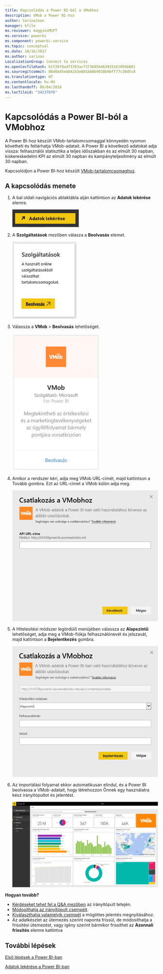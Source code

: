 ```yaml
---
title: Kapcsolódás a Power BI-ból a VMobhoz
description: VMob a Power BI-hoz
author: SarinaJoan
manager: kfile
ms.reviewer: maggiesMSFT
ms.service: powerbi
ms.component: powerbi-service
ms.topic: conceptual
ms.date: 10/16/2017
ms.author: sarinas
LocalizationGroup: Connect to services
ms.openlocfilehash: b1f2970ad73783acf3736856463915161056b801
ms.sourcegitcommit: 80d6b45eb84243e801b60b9038b9bff77c30d5c8
ms.translationtype: HT
ms.contentlocale: hu-HU
ms.lasthandoff: 06/04/2018
ms.locfileid: "34237876"
---
```

# <a name="connect-to-vmob-with-power-bi"></a>Kapcsolódás a Power BI-ból a VMobhoz
A Power BI-hoz készült VMob-tartalomcsomaggal könnyedén nyomon követheti és feltárhatja VMob-adatait. A Power BI a következő adatokat adja vissza: felhasználói statisztika a teljes időszakban és az elmúlt 30 napban, kiskereskedelmi KPI az elmúlt 30 napban és kampányteljesítmény az elmúlt 30 napban.

Kapcsolódjon a Power BI-hoz készült [VMob-tartalomcsomaghoz](https://app.powerbi.com/getdata/services/vmob).

## <a name="how-to-connect"></a>A kapcsolódás menete
1. A bal oldali navigációs ablaktábla alján kattintson az **Adatok lekérése** elemre.
   
    ![](media/service-connect-to-vmob/getdata.png)
2. A **Szolgáltatások** mezőben válasza a **Beolvasás** elemet.
   
   ![](media/service-connect-to-vmob/services.png)
3. Válassza a **VMob** \> **Beolvasás** lehetőséget.
   
   ![](media/service-connect-to-vmob/vmob.png)
4. Amikor a rendszer kéri, adja meg VMob URL-címét, majd kattintson a Tovább gombra. Ezt az URL-címet a VMob külön adja meg.
   
    ![](media/service-connect-to-vmob/params.png)
5. A Hitelesítési módszer legördülő menüjében válassza az **Alapszintű** lehetőséget, adja meg a VMob-fiókja felhasználónevét és jelszavát, majd kattintson a **Bejelentkezés** gombra.
   
    ![](media/service-connect-to-vmob/creds.png)
6. Az importálási folyamat ekkor automatikusan elindul, és a Power BI beolvassa a VMob-adatait, hogy létrehozzon Önnek egy használatra kész irányítópultot és jelentést.
   
   ![](media/service-connect-to-vmob/dashboard2.png)

**Hogyan tovább?**

* [Kérdéseket tehet fel a Q&A mezőben](power-bi-q-and-a.md) az irányítópult tetején.
* [Módosíthatja az irányítópult csempéit](service-dashboard-edit-tile.md).
* [Kiválaszthatja valamelyik csempét](service-dashboard-tiles.md) a mögöttes jelentés megnyitásához.
* Az adatkészlet az ütemezés szerint naponta frissül, de módosíthatja a frissítési ütemezést, vagy igény szerint bármikor frissíthet az **Azonnali frissítés** elemre kattintva

## <a name="next-steps"></a>További lépések
[Első lépések a Power BI-ban](service-get-started.md)

[Adatok lekérése a Power BI-ban](service-get-data.md)

